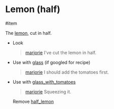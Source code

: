 # Lemon (half)

#item

The [lemon](items/lemon.md), cut in half.

- Look

  > [marjorie](characters/marjorie.md)
  > I've cut the lemon in half.

- Use with [glass](items/glass.md) (if googled for recipe)

  > [marjorie](characters/marjorie.md)
  > I should add the tomatoes first.

- Use with [glass_with_tomatoes](glass_with_tomatoes.md)
	> [marjorie](../characters/marjorie.md)
	> Squeezing it.
	
	Remove [half_lemon](half_lemon.md)